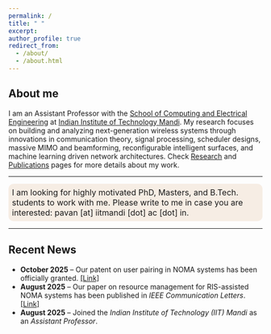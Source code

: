 ```yaml
---
permalink: /
title: " " 
excerpt: 
author_profile: true
redirect_from: 
  - /about/
  - /about.html
---
```

## About me 
I am an Assistant Professor with the [School of Computing and Electrical Engineering](https://scee.iitmandi.ac.in) at [Indian Institute of Technology Mandi](https://www.iitmandi.ac.in). My research focuses on building and analyzing next-generation wireless systems through innovations in communication theory, signal processing, scheduler designs, massive MIMO and beamforming, reconfigurable intelligent surfaces, and machine learning driven network architectures. Check [Research](./research) and [Publications](./publications) pages for more details about my work.
<!--I work in the areas of communications and signal processing, scheduler designs for cellular technologies, massive MIMO and beamforming, reconfigurable intelligent surfaces, and machine learning applications in wireless systems. 
-->

<hr>
<div class="announcement" style="background-color: #f6ede4 ; padding: 7px; border: 1px #295bcc; border-radius: 10px; font-size: 16px;font-color:#000000">
I am looking for highly motivated PhD, Masters, and B.Tech. students to work with me. Please write to me in case you are interested: pavan [at] iitmandi [dot] ac [dot] in.
</div>
<hr>

## Recent News
<ul>
  <li><b>October 2025</b> – Our patent on user pairing in NOMA systems has been officially granted. <a href="/files/patent_noma.pdf" target="_blank">[Link]</a> </li>
  <li><b>August 2025</b> – Our paper on resource management for RIS-assisted NOMA systems has been published in <i> IEEE Communication Letters</i>. <a href="https://doi.org/10.1109/LCOMM.2025.3577767" target="_blank">[Link]</a></li>
  <li><b>August 2025</b> – Joined the <i>Indian Institute of Technology (IIT) Mandi</i> as an <i>Assistant Professor</i>.</li>
</ul>

<!--[All News](/news.md/) -->

